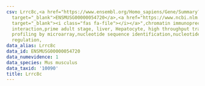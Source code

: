```yaml
---
csv: Lrrc8c,<a href="https://www.ensembl.org/Homo_sapiens/Gene/Summary?db=core;g=ENSMUSG00000054720"
  target="_blank">ENSMUSG00000054720</a>,<a href="https://www.ncbi.nlm.nih.gov/pubmed/23834426"
  target="_blank"><i class="fas fa-file"></i></a>",chromatin immunoprecipitation assay,direct
  interaction,prime adult stage, liver, Hepatocyte, high throughput transcription
  profiling by microarray,nucleotide sequence identification,nucleotide sequence identification,transcriptional
  regulation,
data_alias: Lrrc8c
data_id: ENSMUSG00000054720
data_numevidence: 1
data_species: Mus musculus
data_taxid: '10090'
title: Lrrc8c
---
```

